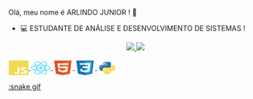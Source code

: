 Olá, meu nome é ARLINDO JUNIOR ! 👋

- 💻 ESTUDANTE DE ANÁLISE E DESENVOLVIMENTO DE SISTEMAS !

<div align="center">
  <a href="https://github.com/01ArlindoJr">
  <img height="150em" src="https://github-readme-stats.vercel.app/api?username=01ArlindoJr&show_icons=true&theme=dark&include_all_commits=true&count_private=true"/>
  <img height="150em" src="https://github-readme-stats.vercel.app/api/top-langs/?username=01ArlindoJr&layout=compact&langs_count=7&theme=dark"/>
</div>

<div style="display: inline_block"><br>
  <img align="center" alt="Js" height="30" width="40" src="https://raw.githubusercontent.com/devicons/devicon/master/icons/javascript/javascript-plain.svg">
  <img align="center" alt="React" height="30" width="40" src="https://raw.githubusercontent.com/devicons/devicon/master/icons/react/react-original.svg">
  <img align="center" alt="HTML" height="30" width="40" src="https://raw.githubusercontent.com/devicons/devicon/master/icons/html5/html5-original.svg">
  <img align="center" alt="CSS" height="30" width="40" src="https://raw.githubusercontent.com/devicons/devicon/master/icons/css3/css3-original.svg">
  <img align="center" alt="RPython" height="30" width="40" src="https://raw.githubusercontent.com/devicons/devicon/master/icons/python/python-original.svg">
</div>

:[snake gif](https://github.com/01ArlindoJr/01ArlindoJr/blob/output/github.contribuition.grid.snake.svg)
